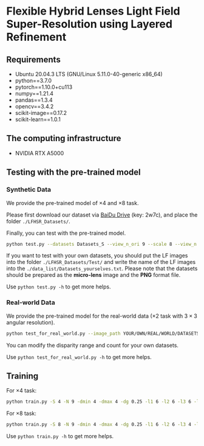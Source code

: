 # Flexible Hybrid Lenses Light Field Super-Resolution using Layered Refinement

## Requirements

- Ubuntu 20.04.3 LTS (GNU/Linux 5.11.0-40-generic x86_64)
- python==3.7.0
- pytorch==1.10.0+cu113
- numpy==1.21.4
- pandas==1.3.4
- opencv==3.4.2
- scikit-image==0.17.2
- scikit-learn==1.0.1

## The computing infrastructure

- NVIDIA RTX A5000

## Testing with the pre-trained model

### Synthetic Data

We provide the pre-trained model of $\times 4$ and $\times 8$ task.

Please first download our dataset via [BaiDu Drive](https://pan.baidu.com/s/1jZud3Jd3NodWc-zMrYNsBQ) (key: 2w7c), and place the folder `./LFHSR_Datasets/`.

Finally, you can test with the pre-trained model.
```bash
python test.py --datasets Datasets_S --view_n_ori 9 --scale 8 --view_n 9 --disparity_range 2 --disparity_count 32 --is_save 1 --gpu_no 0
```

If you want to test with your own datasets, you should put the LF images into the folder `./LFHSR_Datasets/Test/` and write the name of the LF images into the `./data_list/Datasets_yourselves.txt`.
Please note that the datasets should be prepared as the **micro-lens** image and the **PNG** format file.

Use `python test.py -h` to get more helps.

### Real-world Data

We provide the pre-trained model for the real-world data ($\times 2$ task with $3\times 3$ angular resolution).

```bash
python test_for_real_world.py --image_path YOUR/OWN/REAL/WORLD/DATASETS/PATH/ --scale 2 --view_n 3 --disparity_range 20 --disparity_count 32 --gpu_no 0
```

You can modify the disparity range and count for your own datasets.

Use `python test_for_real_world.py -h` to get more helps.

## Training

For $\times 4$ task:

```bash
python train.py -S 4 -N 9 -dmin 4 -dmax 4 -dg 0.25 -l1 6 -l2 6 -l3 6 -l4 3 -b 4 -crop 32 -lr 0.001 -step 1600 -g 0
```

For $\times 8$ task:

```bash
python train.py -S 8 -N 9 -dmin 4 -dmax 4 -dg 0.25 -l1 6 -l2 6 -l3 4 -l4 4 -b 2 -crop 24 -lr 0.0005 -step 1600 -g 0
```

Use `python train.py -h` to get more helps.
